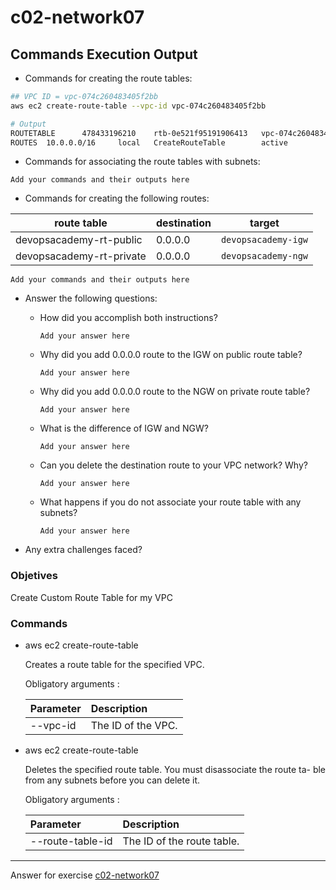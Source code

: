 # c02-network07

## Commands Execution Output

- Commands for creating the route tables:

```bash
## VPC ID = vpc-074c260483405f2bb
aws ec2 create-route-table --vpc-id vpc-074c260483405f2bb

# Output
ROUTETABLE      478433196210    rtb-0e521f95191906413   vpc-074c260483405f2bb
ROUTES  10.0.0.0/16     local   CreateRouteTable        active
```

- Commands for associating the route tables with subnets:

```
Add your commands and their outputs here
```

- Commands for creating the following routes:

| route table              | destination | target              |
| ------------------------ | ----------- | ------------------- |
| devopsacademy-rt-public  | 0.0.0.0     | `devopsacademy-igw` |
| devopsacademy-rt-private | 0.0.0.0     | `devopsacademy-ngw` |

```
Add your commands and their outputs here
```

- Answer the following questions:

  - How did you accomplish both instructions?

    ```
    Add your answer here
    ```

  - Why did you add 0.0.0.0 route to the IGW on public route table?

    ```
    Add your answer here
    ```

  - Why did you add 0.0.0.0 route to the NGW on private route table?

    ```
    Add your answer here
    ```

  - What is the difference of IGW and NGW?

    ```
    Add your answer here
    ```

  - Can you delete the destination route to your VPC network? Why?

    ```
    Add your answer here
    ```

  - What happens if you do not associate your route table with any subnets?
    ```
    Add your answer here
    ```

* Any extra challenges faced?

### Objetives

Create Custom Route Table for my VPC

### Commands

- aws ec2 create-route-table

  Creates a route table for the specified VPC.

  Obligatory arguments :

  | Parameter | Description        |
  | :-------- | :----------------- |
  | --vpc-id  | The ID of the VPC. |

- aws ec2 create-route-table

  Deletes the specified route table. You must disassociate the route ta-
  ble from any subnets before you can delete it.

  Obligatory arguments :

  | Parameter        | Description                |
  | :--------------- | :------------------------- |
  | --route-table-id | The ID of the route table. |

<!-- Don't change anything below this point-->

---

Answer for exercise [c02-network07](https://github.com/devopsacademyau/academy/blob/477b00517edd51ed2e46038ec310d324a0d3f252/classes/02class/exercises/c02-network07/README.md)
